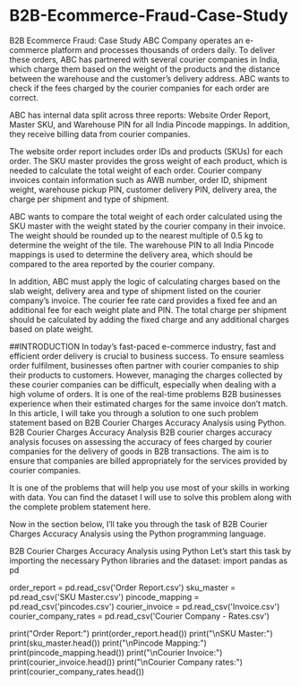 # B2B-Ecommerce-Fraud-Case-Study
B2B Ecommerce Fraud: Case Study
ABC Company operates an e-commerce platform and processes thousands of orders daily. To deliver these orders, ABC has partnered with several courier companies in India, which charge them based on the weight of the products and the distance between the warehouse and the customer’s delivery address. ABC wants to check if the fees charged by the courier companies for each order are correct.

ABC has internal data split across three reports: Website Order Report, Master SKU, and Warehouse PIN for all India Pincode mappings. In addition, they receive billing data from courier companies.

The website order report includes order IDs and products (SKUs) for each order. The SKU master provides the gross weight of each product, which is needed to calculate the total weight of each order. Courier company invoices contain information such as AWB number, order ID, shipment weight, warehouse pickup PIN, customer delivery PIN, delivery area, the charge per shipment and type of shipment.

ABC wants to compare the total weight of each order calculated using the SKU master with the weight stated by the courier company in their invoice. The weight should be rounded up to the nearest multiple of 0.5 kg to determine the weight of the tile. The warehouse PIN to all India Pincode mappings is used to determine the delivery area, which should be compared to the area reported by the courier company.

In addition, ABC must apply the logic of calculating charges based on the slab weight, delivery area and type of shipment listed on the courier company’s invoice. The courier fee rate card provides a fixed fee and an additional fee for each weight plate and PIN. The total charge per shipment should be calculated by adding the fixed charge and any additional charges based on plate weight.

##INTRODUCTION
In today’s fast-paced e-commerce industry, fast and efficient order delivery is crucial to business success. To ensure seamless order fulfilment, businesses often partner with courier companies to ship their products to customers. However, managing the charges collected by these courier companies can be difficult, especially when dealing with a high volume of orders. It is one of the real-time problems B2B businesses experience when their estimated charges for the same invoice don’t match. In this article, I will take you through a solution to one such problem statement based on B2B Courier Charges Accuracy Analysis using Python.
B2B Courier Charges Accuracy Analysis
B2B courier charges accuracy analysis focuses on assessing the accuracy of fees charged by courier companies for the delivery of goods in B2B transactions. The aim is to ensure that companies are billed appropriately for the services provided by courier companies.

It is one of the problems that will help you use most of your skills in working with data. You can find the dataset I will use to solve this problem along with the complete problem statement here.

Now in the section below, I’ll take you through the task of B2B Courier Charges Accuracy Analysis using the Python programming language.

B2B Courier Charges Accuracy Analysis using Python
Let’s start this task by importing the necessary Python libraries and the dataset:
import pandas as pd

order_report = pd.read_csv('Order Report.csv')
sku_master = pd.read_csv('SKU Master.csv')
pincode_mapping = pd.read_csv('pincodes.csv')
courier_invoice = pd.read_csv('Invoice.csv')
courier_company_rates = pd.read_csv('Courier Company - Rates.csv')

print("Order Report:")
print(order_report.head())
print("\nSKU Master:")
print(sku_master.head())
print("\nPincode Mapping:")
print(pincode_mapping.head())
print("\nCourier Invoice:")
print(courier_invoice.head())
print("\nCourier Company rates:")
print(courier_company_rates.head())
